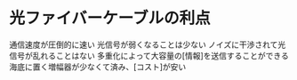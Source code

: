 # 光ファイバーケーブルの利点
 通信速度が圧倒的に速い
 光信号が弱くなることは少ない
 ノイズに干渉されて光信号が乱れることはない
 多重化によって大容量の[情報]を送信することができる
 海底に置く増幅器が少なくて済み、[コスト]が安い
